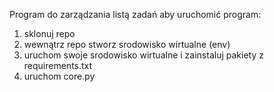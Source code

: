 Program do zarządzania listą zadań
aby uruchomić program:
1. sklonuj repo
2. wewnątrz repo stworz srodowisko wirtualne (env)
3. uruchom swoje srodowisko wirtualne i zainstaluj pakiety z requirements.txt
4. uruchom core.py
